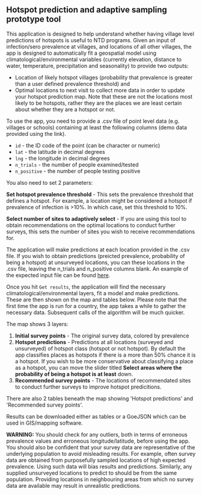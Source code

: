 ## Hotspot prediction and adaptive sampling prototype tool
This application is designed to help understand whether having village level predictions of hotspots is useful to NTD programs. Given an input of infection/sero prevalence at villages, and locations of all other villages, the app is designed to automatically fit a geospatial model using climatological/environmental variables (currently elevation, distance to water, temperature, precipitation and seasonality) to provide two outputs:

- Location of likely hotspot villages (probability that prevalence is greater than a user defined prevalence threshold) and
- Optimal locations to next visit to collect more data in order to update your hotspot prediction map. Note that these are not the locations most likely to be hotspots, rather they are the places we are least certain about whether they are a hotspot or not. 

To use the app, you need to provide a .csv file of point level data (e.g. villages or schools) containing at least the following columns (demo data provided using the link). 

- `id` - the ID code of the point (can be character or numeric)
- `lat` - the latitude in decimal degrees
- `lng` - the longitude in decimal degrees
- `n_trials` - the number of people examined/tested 
- `n_positive` - the number of people testing positive

You also need to set 2 parameters: 

**Set hotspot prevalence threshold** - This sets the prevalence threshold that defines a hotspot. For example, a location might be considered a hotspot if prevalence of infection is >10%. In which case, set this threshold to 10%. 

**Select number of sites to adaptively select** - If you are using this tool to obtain recommendations on the optimal locations to conduct further surveys, this sets the number of sites you wish to receive recommendations for. 

The application will make predictions at each location provided in the .csv file. If you wish to obtain predictions (preicted prevalence, probability of being a hotspot) at unsurveyed locations, you can these locations in the .csv file, leaving the n_trials and n_positive columns blank. An example of the expected input file can be found [here](https://www.dropbox.com/s/l6t9cx51805to7n/Sh_liberia_withNA.csv?dl=1).

Once you hit `Get results`, the application will find the necessary climatological/environmental layers, fit a model and make predictions. These are then shown on the map and tables below. Please note that the first time the app is run for a country, the app takes a while to gather the necessary data. Subsequent calls of the algorithm will be much quicker.

The map shows 3 layers:

1. **Initial survey points** - The original survey data, colored by prevalence
2. **Hotspot predictions** - Predictions at all locations (surveyed and unsurveyed) of hotspot class (hotspot or not hotspot). By default the app classifies places as hotspots if there is a more than 50% chance it is a hotspot. If you wish to be more conservative about classifying a place as a hotspot, you can move the slider titled **Select areas where the probability of being a hotspot is at least** down. 
3. **Recommended survey points** - The locations of recommendated sites to conduct further surveys to improve hotspot predicitions. 

There are also 2 tables beneath the map showing 'Hotspot predictions' and 'Recommended survey points'. 

Results can be downloaded either as tables or a GoeJSON which can be used in GIS/mapping software. 

**WARNING:** You should check for any outliers, both in terms of erroneous prevalence values and erroneous longitude/latitude, before using the app. You should also be confident that your survey data are representative of the underlying population to avoid misleading results. For example, often survey data are obtained from purposefully sampled locations of high expected prevalence. Using such data will bias results and predictions. Similarly, any supplied unsurveyed locations to predict to should be from the same population. Providing locations in neighbouring areas from which no survey data are available may result in unrealistic predictions.  

